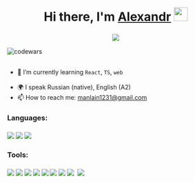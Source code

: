 <h1 align="center">Hi there, I'm <a href=# target="_blank">Alexandr</a> 
<img src="https://github.com/blackcater/blackcater/raw/main/images/Hi.gif" height="32"/></h1>
<h3 align="center"><a href="https://git.io/typing-svg"><img src="https://readme-typing-svg.demolab.com?font=Fira+Code&amp;size=26&amp;duration=3000&amp;pause=8000&amp;width=435&amp;lines=%F0%9D%94%BD%F0%9D%95%A3%F0%9D%95%A0%F0%9D%95%9F%F0%9D%95%A5-%F0%9D%94%BC%F0%9D%95%9F%F0%9D%95%95+%F0%9D%95%8A%F0%9D%95%A0%F0%9D%95%97%F0%9D%95%A5%F0%9D%95%A8%F0%9D%95%92%F0%9D%95%A3%F0%9D%95%96+%F0%9D%94%BC%F0%9D%95%9F%F0%9D%95%98%F0%9D%95%9A%F0%9D%95%9F%F0%9D%95%96%F0%9D%95%96%F0%9D%95%A3" style="max-width: 100%; alt="Typing SVG" /></a></h3>
  
![codewars](https://www.codewars.com/users/alexkhristsiuk/badges/small)
  
<ul>
  <li>🚀 I’m currently learning <code>React</code>, <code>TS</code>, <code>web</code></li>
  <li>🌍 I speak Russian (native), English (A2)</li>
  <li>📫 How to reach me: <a href="mailto:manlain1231@gmail.com">manlain1231@gmail.com</a></li>
</ul>
  
<h3>Languages:</h3>
<h3><a href="https://camo.githubusercontent.com/7cc1058944917e6c38254831770b62bac9e0668bece75cebda4c01c4a10106b2/68747470733a2f2f696d672e69636f6e73382e636f6d2f636f6c6f722f34382f6e756c6c2f68746d6c2d352d2d76312e706e67"><img src="https://camo.githubusercontent.com/7cc1058944917e6c38254831770b62bac9e0668bece75cebda4c01c4a10106b2/68747470733a2f2f696d672e69636f6e73382e636f6d2f636f6c6f722f34382f6e756c6c2f68746d6c2d352d2d76312e706e67" data-canonical-src="https://img.icons8.com/color/48/null/html-5--v1.png" style="max-width: 100%;"></a>
<a href="https://camo.githubusercontent.com/251a92d498ead3da304b0e64995e838d3725c15efc41f726db717c6f0af29c0a/68747470733a2f2f696d672e69636f6e73382e636f6d2f666c75656e63792f34382f6e756c6c2f637373332e706e67"><img src="https://camo.githubusercontent.com/251a92d498ead3da304b0e64995e838d3725c15efc41f726db717c6f0af29c0a/68747470733a2f2f696d672e69636f6e73382e636f6d2f666c75656e63792f34382f6e756c6c2f637373332e706e67" data-canonical-src="https://img.icons8.com/fluency/48/null/css3.png" style="max-width: 100%;"></a>
<a href="https://camo.githubusercontent.com/cc1405e5daa0860b9d94a6d101479031c9e6b3c5ab1b384e5f3c4957ccec8163/68747470733a2f2f696d672e69636f6e73382e636f6d2f636f6c6f722f34382f6e756c6c2f6a6176617363726970742d2d76312e706e67"><img src="https://camo.githubusercontent.com/cc1405e5daa0860b9d94a6d101479031c9e6b3c5ab1b384e5f3c4957ccec8163/68747470733a2f2f696d672e69636f6e73382e636f6d2f636f6c6f722f34382f6e756c6c2f6a6176617363726970742d2d76312e706e67" data-canonical-src="https://img.icons8.com/color/48/null/javascript--v1.png" style="max-width: 100%;"></a>
<a href="#"><img src=></a>
</h3>
<h3>Tools:</h3>
<h3 <a href="https://camo.githubusercontent.com/aed3c8c4c32430805e6fc32f5a2c102f3b1680c68929b9bdedaead589b3c31a2/68747470733a2f2f696d672e69636f6e73382e636f6d2f65787465726e616c2d74616c2d72657669766f2d636f6c6f722d74616c2d72657669766f2f34382f6e756c6c2f65787465726e616c2d72656163742d612d6a6176617363726970742d6c6962726172792d666f722d6275696c64696e672d757365722d696e74657266616365732d6c6f676f2d636f6c6f722d74616c2d72657669766f2e706e67"><img src="https://camo.githubusercontent.com/aed3c8c4c32430805e6fc32f5a2c102f3b1680c68929b9bdedaead589b3c31a2/68747470733a2f2f696d672e69636f6e73382e636f6d2f65787465726e616c2d74616c2d72657669766f2d636f6c6f722d74616c2d72657669766f2f34382f6e756c6c2f65787465726e616c2d72656163742d612d6a6176617363726970742d6c6962726172792d666f722d6275696c64696e672d757365722d696e74657266616365732d6c6f676f2d636f6c6f722d74616c2d72657669766f2e706e67" data-canonical-src="https://img.icons8.com/external-tal-revivo-color-tal-revivo/48/null/external-react-a-javascript-library-for-building-user-interfaces-logo-color-tal-revivo.png" style="max-width: 100%;"></a>
<a href="https://camo.githubusercontent.com/4e760e13dcb959d56a3edc02d3ceeaa4a9bbdd5cdd2882a5898f1c9e4ad4e9fd/68747470733a2f2f696d672e69636f6e73382e636f6d2f636f6c6f722f34382f6e756c6c2f72656475782e706e67"><img src="https://camo.githubusercontent.com/4e760e13dcb959d56a3edc02d3ceeaa4a9bbdd5cdd2882a5898f1c9e4ad4e9fd/68747470733a2f2f696d672e69636f6e73382e636f6d2f636f6c6f722f34382f6e756c6c2f72656475782e706e67" data-canonical-src="https://img.icons8.com/color/48/null/redux.png" style="max-width: 100%;"></a>
<a href="https://camo.githubusercontent.com/7b19bc601ca091dad09ac82e810a4e2dd6e4597025d0be8532d2384f954cb3fc/68747470733a2f2f696d672e69636f6e73382e636f6d2f636f6c6f722f34382f6e756c6c2f6669676d612d2d76312e706e67"><img src="https://camo.githubusercontent.com/7b19bc601ca091dad09ac82e810a4e2dd6e4597025d0be8532d2384f954cb3fc/68747470733a2f2f696d672e69636f6e73382e636f6d2f636f6c6f722f34382f6e756c6c2f6669676d612d2d76312e706e67" data-canonical-src="https://img.icons8.com/color/48/null/figma--v1.png" style="max-width: 100%;"></a>
<a href="https://camo.githubusercontent.com/1b22b8afe9902a52eaa22efe682ac499470b35f5563d5825a901a2d5fff85b42/68747470733a2f2f696d672e69636f6e73382e636f6d2f636f6c6f722f34382f6e756c6c2f76697375616c2d73747564696f2d636f64652d323031392e706e67"><img src="https://camo.githubusercontent.com/1b22b8afe9902a52eaa22efe682ac499470b35f5563d5825a901a2d5fff85b42/68747470733a2f2f696d672e69636f6e73382e636f6d2f636f6c6f722f34382f6e756c6c2f76697375616c2d73747564696f2d636f64652d323031392e706e67" data-canonical-src="https://img.icons8.com/color/48/null/visual-studio-code-2019.png" style="max-width: 100%;"></a>
<a href="https://camo.githubusercontent.com/93e70d401ae1b9a634c01cf6df120143005b34ccc2e14f7f6ae8255caa3f43ee/68747470733a2f2f696d672e69636f6e73382e636f6d2f636f6c6f722f34382f6e756c6c2f6769742e706e67"><img src="https://camo.githubusercontent.com/93e70d401ae1b9a634c01cf6df120143005b34ccc2e14f7f6ae8255caa3f43ee/68747470733a2f2f696d672e69636f6e73382e636f6d2f636f6c6f722f34382f6e756c6c2f6769742e706e67" data-canonical-src="https://img.icons8.com/color/48/null/git.png" style="max-width: 100%;"></a>
<a href="https://camo.githubusercontent.com/d66b4823e02a59dccf4b17cce3f418096eecaf5407e6ac736b492d0b13d6c29a/68747470733a2f2f696d672e69636f6e73382e636f6d2f636f6c6f722f34382f6e756c6c2f736173732d6176617461722e706e67"><img src="https://camo.githubusercontent.com/d66b4823e02a59dccf4b17cce3f418096eecaf5407e6ac736b492d0b13d6c29a/68747470733a2f2f696d672e69636f6e73382e636f6d2f636f6c6f722f34382f6e756c6c2f736173732d6176617461722e706e67" data-canonical-src="https://img.icons8.com/color/48/null/sass-avatar.png" style="max-width: 100%;"></a>
<a href="https://camo.githubusercontent.com/05a108a05bc006c13e8786c6433f14050c919b4db84c64206d9ffadd51486a96/68747470733a2f2f696d672e69636f6e73382e636f6d2f636f6c6f722f34382f6e756c6c2f7765627061636b2e706e67"><img src="https://camo.githubusercontent.com/05a108a05bc006c13e8786c6433f14050c919b4db84c64206d9ffadd51486a96/68747470733a2f2f696d672e69636f6e73382e636f6d2f636f6c6f722f34382f6e756c6c2f7765627061636b2e706e67" data-canonical-src="https://img.icons8.com/color/48/null/webpack.png" style="max-width: 100%;"></a>
<a href="https://camo.githubusercontent.com/c83b14ec36f03ebba4f1cec55eb79152708936d473fd5bc6a6329747d4360d87/68747470733a2f2f696d672e69636f6e73382e636f6d2f636f6c6f722f34382f6e756c6c2f626f6f7473747261702e706e67"><img src="https://camo.githubusercontent.com/c83b14ec36f03ebba4f1cec55eb79152708936d473fd5bc6a6329747d4360d87/68747470733a2f2f696d672e69636f6e73382e636f6d2f636f6c6f722f34382f6e756c6c2f626f6f7473747261702e706e67" data-canonical-src="https://img.icons8.com/color/48/null/bootstrap.png" style="max-width: 100%;"></a> 
<a href="https://camo.githubusercontent.com/977e24cf07a82e89bf90883ce1b5eab927e2f18f202d3b47d1910f599c7da5cc/68747470733a2f2f696d672e69636f6e73382e636f6d2f65787465726e616c2d74616c2d72657669766f2d636f6c6f722d74616c2d72657669766f2f34382f6e756c6c2f65787465726e616c2d67756c702d616e2d6f70656e2d736f757263652d6a6176617363726970742d746f6f6c6b69742d62792d6672616374616c2d696e6e6f766174696f6e732d6c6f676f2d636f6c6f722d74616c2d72657669766f2e706e67"><img src="https://camo.githubusercontent.com/977e24cf07a82e89bf90883ce1b5eab927e2f18f202d3b47d1910f599c7da5cc/68747470733a2f2f696d672e69636f6e73382e636f6d2f65787465726e616c2d74616c2d72657669766f2d636f6c6f722d74616c2d72657669766f2f34382f6e756c6c2f65787465726e616c2d67756c702d616e2d6f70656e2d736f757263652d6a6176617363726970742d746f6f6c6b69742d62792d6672616374616c2d696e6e6f766174696f6e732d6c6f676f2d636f6c6f722d74616c2d72657669766f2e706e67" data-canonical-src="https://img.icons8.com/external-tal-revivo-color-tal-revivo/48/null/external-gulp-an-open-source-javascript-toolkit-by-fractal-innovations-logo-color-tal-revivo.png" style="max-width: 100%;"></a>
</h3>
<!--
**alexkhristsiuk/alexkhristsiuk** is a ✨ _special_ ✨ repository because its `README.md` (this file) appears on your GitHub profile.

Here are some ideas to get you started:

- 🔭 I’m currently working on ...
- 🌱 I’m currently learning ...
- 👯 I’m looking to collaborate on ...
- 🤔 I’m looking for help with ...
- 💬 Ask me about ...
- 📫 How to reach me: ...
- 😄 Pronouns: ...
- ⚡ Fun fact: ...
-->
